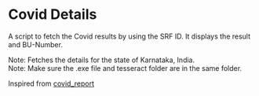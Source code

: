 # Covid Details

A script to fetch the Covid results by using the SRF ID.
It displays the result and BU-Number.

Note: Fetches the details for the state of Karnataka, India. <br>
Note: Make sure the .exe file and tesseract folder are in the same folder.

Inspired from [covid_report](https://github.com/vipinbp36/pytools/tree/master/covid_report)
